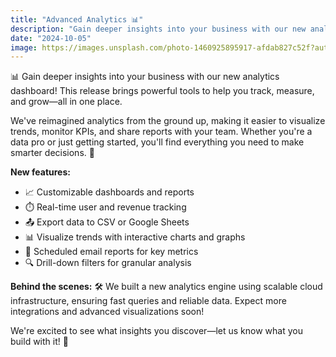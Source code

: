 ```yaml
---
title: "Advanced Analytics 📊"
description: "Gain deeper insights into your business with our new analytics dashboard. Track key metrics and visualize your growth."
date: "2024-10-05"
image: https://images.unsplash.com/photo-1460925895917-afdab827c52f?auto=format&fit=crop&w=800&q=80
---
```


📊 Gain deeper insights into your business with our new analytics dashboard! This release brings powerful tools to help you track, measure, and grow—all in one place.

We've reimagined analytics from the ground up, making it easier to visualize trends, monitor KPIs, and share reports with your team. Whether you're a data pro or just getting started, you'll find everything you need to make smarter decisions. 🧠

**New features:**
- 📈 Customizable dashboards and reports
- ⏱️ Real-time user and revenue tracking
- 📤 Export data to CSV or Google Sheets
- 📊 Visualize trends with interactive charts and graphs
- 📧 Scheduled email reports for key metrics
- 🔍 Drill-down filters for granular analysis

**Behind the scenes:** 🛠️
We built a new analytics engine using scalable cloud infrastructure, ensuring fast queries and reliable data. Expect more integrations and advanced visualizations soon!

We're excited to see what insights you discover—let us know what you build with it! 🚀
